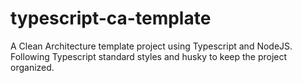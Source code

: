 # typescript-ca-template
A Clean Architecture template project using Typescript and NodeJS. Following Typescript standard styles and husky to keep the project organized.
